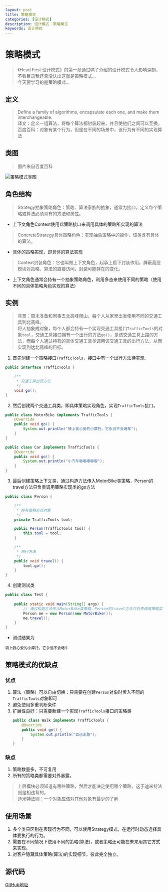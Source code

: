 ```yaml
---
layout: post
title: 策略模式
categories: [设计模式]
description: 设计模式：策略模式
keywords: 设计模式
---
```


# 策略模式
> 《Head First 设计模式》的第一章通过鸭子介绍的设计模式令人影响深刻，不看目录我还真没认出这就是策略模式...<br>
> 今天要学习的是策略模式...

## 定义
> Define a family of algorithms, encapsulate each one, and make them interchangeable.<br>
> 译文：定义一组算法，将每个算法都封装起来，并且使他们之间可以互换。<br>
> 百度百科：对象有某个行为，但是在不同的场景中，该行为有不同的实现算法<br>

## 类图
> 图片来自百度百科

![策略模式类图](https://img-blog.csdnimg.cn/202001121358505.png?x-oss-process=image/watermark,type_ZmFuZ3poZW5naGVpdGk,shadow_10,text_aHR0cHM6Ly9ibG9nLmNzZG4ubmV0L3FxXzI5NDAxNDkx,size_16,color_FFFFFF,t_70)

## 角色结构
> Strategy抽象策略角色：策略、算法家族的抽象，通常为接口，定义每个策略或算法必须具有的方法和属性。<br>
- 上下文角色Context使用此策略接口来调用具体的策略所实现的算法 
> ConcreteStrategy具体策略角色：实现抽象策略中的操作，该类含有具体的算法。<br>
- 具体的策略实现，即具体的算法实现
> Context封装角色：它也叫做上下文角色，起承上启下封装作用，屏蔽高层模块对策略、算法的直接访问，封装可能存在的变化。<br>
- 上下文角色通常会持有一个抽象策略角色，利用多态来使用不同的策略（使用不同的具体策略角色实现的算法）

## 实例
> 背景：周末准备和同事去北高峰爬山，每个人从家里出发使用不同的交通工具到北高峰。<br>
> 将人抽象成对象，每个人都会持有一个实现交通工具接口`TrafficTools`的对象`tool`，交通工具接口拥有一个出行的方法`go()`，是该交通工具上路的方法，而每个人通过持有的具体交通工具类调用该交通工具的出行方法，从而实现到达北高峰的目标。

1. 首先创建一个策略接口`TrafficTools`，接口中有一个出行方法待实现.
````java
public interface TrafficTools {

    /**
     * 交通工具出行方法
     */
    void go();
}
````

2. 然后创建两个交通工具类，即具体策略实现角色，实现`TrafficTools`接口。
````java
public class MotorBike implements TrafficTools {
    @Override
    public void go() {
        System.out.println("骑上我心爱的小摩托，它永远不会堵车");
    }
}

public class Car implements TrafficTools {
    @Override
    public void go() {
        System.out.println("小汽车嘟嘟嘟嘟嘟");
    }
}
````

3. 最后创建策略上下文类，通过构造方法传入MotorBike类策略，Person的travel方法只负责调用策略实现类的go方法
````java
public class Person {

    /**
     * 持有策略实现对象
     */
    private TrafficTools tool;

    public Person(TrafficTools tool) {
        this.tool = tool;
    }

    /**
     * 旅行方法
     */
    public void travel() {
        tool.go();
    }
}
````

4. 创建测试类
````java
public class Test {
    
    public static void main(String[] args) {
        // 通过构造方法传入MotorBike类策略，Person的travel方法只负责调用策略实现类的go方法
        Person me = new Person(new MotorBike());
        me.travel();
    }
}
````
- 测试结果为
````$xslt
骑上我心爱的小摩托，它永远不会堵车
````

## 策略模式的优缺点
### 优点
1. 算法（策略）可以自由切换：只需要在创建`Person`对象时传入不同的`TrafficTools`对象即可
2. 避免使用多重判断条件
3. 扩展性良好：只需要新建一个实现`TrafficTools`接口的策略类
    ````java
    public class Walk implements TrafficTools {
        @Override
        public void go() {
            System.out.println("自己走路");
        }
    }
    ````
   
### 缺点
1. 策略数量多，不可复用
2. 所有的策略类都需要对外暴露。
> 上层模块必须知道有哪些策略，然后才能决定使用哪个策略，这于迪米特法则是相违背的。<br>
> 迪米特法则：一个对象应该对其他对象有最少的了解

## 使用场景
1. 多个类只区别在表现行为不同，可以使用Strategy模式，在运行时动态选择具体要执行的行为。
2. 需要在不同情况下使用不同的策略(算法)，或者策略还可能在未来用其它方式来实现。
3. 对客户隐藏具体策略(算法)的实现细节，彼此完全独立。

## 源代码
[GitHub地址](https://github.com/Planeswalker23/all-in-one/tree/master/source-code/design-patterns/src/main/java/org/planeswalker/strategy)